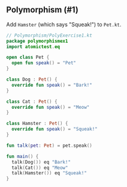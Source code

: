 ## Polymorphism (#1)

Add `Hamster` (which says "Squeak!") to `Pet.kt`.

```kotlin
// Polymorphism/PolyExercise1.kt
package polymorphismex1
import atomictest.eq

open class Pet {
  open fun speak() = "Pet"
}

class Dog : Pet() {
  override fun speak() = "Bark!"
}

class Cat : Pet() {
  override fun speak() = "Meow"
}

class Hamster : Pet() {
  override fun speak() = "Squeak!"
}

fun talk(pet: Pet) = pet.speak()

fun main() {
  talk(Dog()) eq "Bark!"
  talk(Cat()) eq "Meow"
  talk(Hamster()) eq "Squeak!"
}
```